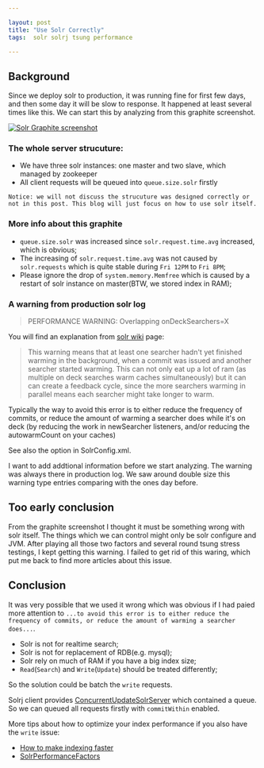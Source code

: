 ```yaml
---

layout: post
title: "Use Solr Correctly"
tags:  solr solrj tsung performance

---
```


## Background
Since we deploy solr to production, it was running fine for first few days, and then some day it will be slow to response. It happened at least several times like this. We can start this by analyzing from this graphite screenshot.

[![Solr Graphite screenshot](http://freetofeel.com/images/solr-prod-slow_s.png)](http://freetofeel.com/images/solr-prod-slow.png)


### The whole server strucuture:

- We have three solr instances: one master and two slave, which managed by zookeeper 
- All client requests will be queued into `queue.size.solr` firstly

`Notice: we will not discuss the strucuture was designed correctly or not in this post. This blog will just focus on how to use solr itself.`

### More info about this graphite

- `queue.size.solr` was increased since `solr.request.time.avg` increased, which is obvious;
- The increasing of `solr.request.time.avg` was not caused by `solr.requests` which is quite stable during `Fri 12PM` to `Fri 8PM`;
- Please ignore the drop of `system.memory.Memfree` which is caused by a restart of solr instance on master(BTW, we stored index in RAM);

### A warning from production solr log

> PERFORMANCE WARNING: Overlapping onDeckSearchers=X

You will find an explanation from [solr wiki](http://wiki.apache.org/solr/FAQ#What_does_.22PERFORMANCE_WARNING:_Overlapping_onDeckSearchers.3DX.22_mean_in_my_logs.3F) page:

> This warning means that at least one searcher hadn't yet finished warming in the background, when a commit was issued and another searcher started warming. This can not only eat up a lot of ram (as multiple on deck searches warm caches simultaneously) but it can can create a feedback cycle, since the more searchers warming in parallel means each searcher might take longer to warm.
> 
Typically the way to avoid this error is to either reduce the frequency of commits, or reduce the amount of warming a searcher does while it's on deck (by reducing the work in newSearcher listeners, and/or reducing the autowarmCount on your caches)
>
See also the <maxWarmingSearchers/> option in SolrConfig.xml.

I want to add addtional information before we start analyzing. The warning was always there in production log. We saw around double size this warning type entries comparing with the ones day before.

## Too early conclusion

From the graphite screenshot I thought it must be something wrong with solr itself. The things which we can control might only be solr configure and JVM. After playing all those two factors and several round tsung stress testings, I kept getting this warning. 
I failed to get rid of this waring, which put me back to find more articles about this issue.

## Conclusion
It was very possible that we used it wrong which was obvious if I had paied more attention to `...to avoid this error is to either reduce the frequency of commits, or reduce the amount of warming a searcher does...`. 

* Solr is not for realtime search;
* Solr is not for replacement of RDB(e.g. mysql);
* Solr rely on much of RAM if you have a big index size;
* `Read`(`Search`) and `Write`(`Update`) should be treated differently;

So the solution could be batch the `write` requests. 

Solrj client provides [ConcurrentUpdateSolrServer](https://lucene.apache.org/solr/4_7_2/solr-solrj/org/apache/solr/client/solrj/impl/ConcurrentUpdateSolrServer.html) which contained a queue. So we can queued all requests firstly with `commitWithin` enabled.

More tips about how to optimize your index performance if you also have the `write` issue:

* [How to make indexing faster](http://wiki.apache.org/lucene-java/ImproveIndexingSpeed)
* [SolrPerformanceFactors](http://wiki.apache.org/solr/SolrPerformanceFactors)

